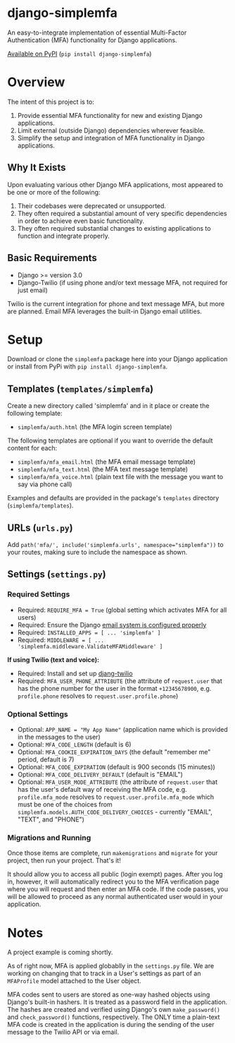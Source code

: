 # django-simplemfa
An easy-to-integrate implementation of essential Multi-Factor Authentication (MFA) functionality for Django applications.

[Available on PyPI](https://pypi.org/project/django-simplemfa/) (`pip install django-simplemfa`)

# Overview
The intent of this project is to:
1. Provide essential MFA functionality for new and existing Django applications.
2. Limit external (outside Django) dependencies wherever feasible.
3. Simplify the setup and integration of MFA functionality in Django applications.

## Why It Exists
Upon evaluating various other Django MFA applications, most appeared to be one or more of the following:
1. Their codebases were deprecated or unsupported.
2. They often required a substantial amount of very specific dependencies in order to achieve even basic functionality.
3. They often required substantial changes to existing applications to function and integrate properly.

## Basic Requirements
- Django >= version 3.0
- Django-Twilio (if using phone and/or text message MFA, not required for just email)

Twilio is the current integration for phone and text message MFA, but more are planned.
Email MFA leverages the built-in Django email utilities.

# Setup
Download or clone the `simplemfa` package here into your Django application or install from PyPi with `pip install django-simplemfa`.

## Templates (`templates/simplemfa`)

Create a new directory called 'simplemfa' and in it place or create the following template:
- `simplemfa/auth.html` (the MFA login screen template)

The following templates are optional if you want to override the default content for each:
- `simplemfa/mfa_email.html` (the MFA email message template)
- `simplemfa/mfa_text.html` (the MFA text message template)
- `simplemfa/mfa_voice.html` (plain text file with the message you want to say via phone call)

Examples and defaults are provided in the package's `templates` directory (`simplemfa/templates`).

## URLs (`urls.py`)

Add `path('mfa/', include('simplemfa.urls', namespace="simplemfa"))` to your routes, making sure to include the namespace as shown.

## Settings (`settings.py`)

### Required Settings

- Required: `REQUIRE_MFA = True` (global setting which activates MFA for all users)
- Required: Ensure the Django [email system is configured properly](https://docs.djangoproject.com/en/3.0/topics/email/) 
- Required: ```INSTALLED_APPS = [
                                  ...
                                  'simplemfa'
                              ]```
- Required:  ```MIDDLEWARE = [
                                  ...
                            'simplemfa.middleware.ValidateMFAMiddleware'
                            ]```
                            
**If using Twilio (text and voice):**

- Required: Install and set up [djang-twilio](https://django-twilio.readthedocs.io/en/latest/)
- Required: `MFA_USER_PHONE_ATTRIBUTE` (the attribute of `request.user` that has the phone number for the user in the format `+12345678900`, e.g. `profile.phone` resolves to `request.user.profile.phone`)

### Optional Settings
- Optional: `APP_NAME = "My App Name"` (application name which is provided in the messages to the user)
- Optional: `MFA_CODE_LENGTH` (default is 6)
- Optional: `MFA_COOKIE_EXPIRATION_DAYS` (the default "remember me" period, default is 7)
- Optional: `MFA_CODE_EXPIRATION` (default is 900 seconds (15 minutes))
- Optional: `MFA_CODE_DELIVERY_DEFAULT` (default is "EMAIL")
- Optional: `MFA_USER_MODE_ATTRIBUTE` (the attribute of `request.user` that has the user's default way of receiving the MFA code, e.g. `profile.mfa_mode` resolves to `request.user.profile.mfa_mode` which must be one of the choices from `simplemfa.models.AUTH_CODE_DELIVERY_CHOICES` - currently "EMAIL", "TEXT", and "PHONE")

### Migrations and Running
Once those items are complete, run `makemigrations` and `migrate` for your project, then run your project. That's it!

It should allow you to access all public (login exempt) pages. After you log in, however, it will automatically redirect you to the MFA verification page where you will request and then enter an MFA code. If the code passes, you will be allowed to proceed as any normal authenticated user would in your application.

# Notes

A project example is coming shortly.

As of right now, MFA is applied globablly in the `settings.py` file. We are working on changing that to track in a User's settings as part of an `MFAProfile` model attached to the User object.

MFA codes sent to users are stored as one-way hashed objects using Django's built-in hashers. It is treated as a password field in the application. The hashes are created and verified using Django's own `make_password()` and `check_password()` functions, respectively. The ONLY time a plain-text MFA code is created in the application is during the sending of the user message to the Twilio API or via email.



